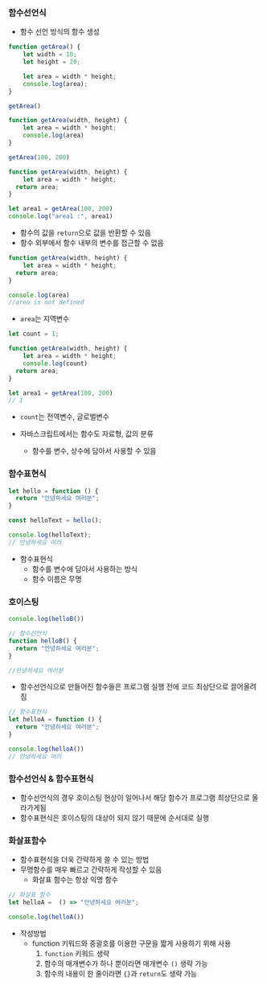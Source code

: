 ### 함수선언식

- 함수 선언 방식의 함수 생성

```jsx
function getArea() {
    let width = 10;
    let height = 20;

    let area = width * height;
    console.log(area);
}

getArea()
```

```jsx
function getArea(width, height) {
    let area = width * height;
    console.log(area)
}

getArea(100, 200)
```

```jsx
function getArea(width, height) {
    let area = width * height;
  return area;
}

let area1 = getArea(100, 200)
console.log("area1 :", area1)
```

- 함수의 값을 `return`으로 값을 반환할 수 있음
- 함수 외부에서 함수 내부의 변수를 접근할 수 없음

```jsx
function getArea(width, height) {
    let area = width * height;
  return area;
}

console.log(area)
//area is not defined
```

- `area`는 지역변수

```jsx
let count = 1;

function getArea(width, height) {
    let area = width * height;
    console.log(count)
  return area;
}

let area1 = getArea(100, 200)
// 1
```

- `count`는 전역변수, 글로벌변수

- 자바스크립트에서는 함수도 자료형, 값의 분류
  - 함수를 변수, 상수에 담아서 사용할 수 있음

### 함수표현식

```jsx
let hello = function () {
  return "안녕하세요 여러분";
}

const helloText = hello();

console.log(helloText);
// 안녕하세요 여러
```

- 함수표현식
  - 함수를 변수에 담아서 사용하는 방식
  - 함수 이름은 무명

### 호이스팅

```jsx
console.log(helloB())

// 함수선언식
function helloB() {
  return "안녕하세요 여러분";
}

//안녕하세요 여러분
```

- 함수선언식으로 만들어진 함수들은 프로그램 실행 전에 코드 최상단으로 끌어올려짐

```jsx
// 함수표현식
let helloA = function () {
  return "안녕하세요 여러분";
}

console.log(helloA())
// 안녕하세요 여러
```

### 함수선언식 & 함수표현식

- 함수선언식의 경우 호이스팅 현상이 일어나서 해당 함수가 프로그램 최상단으로 올라가게됨
- 함수표현식은 호이스팅의 대상이 되지 않기 때문에 순서대로 실행

### 화살표함수

- 함수표현식을 더욱 간략하게 쓸 수 있는 방법
- 무명함수를 매우 빠르고 간략하게 작성할 수 있음
  - 화살표 함수는 항상 익명 함수

```jsx
// 화살표 함수
let helloA =  () => "안녕하세요 여러분";

console.log(helloA())
```

- 작성방법
  - function 키워드와 중괄호를 이용한 구문을 짧게 사용하기 위해 사용
    1. `function` 키워드 생략
    2. 함수의 매개변수가 하나 뿐이라면 매개변수 `()` 생략 가능
    3. 함수의 내용이 한 줄이라면 `{}`과 `return`도 생략 가능
